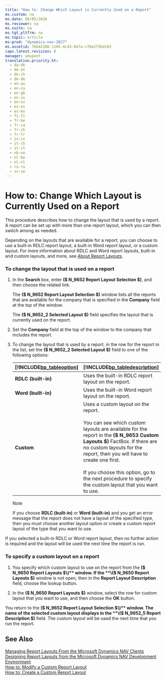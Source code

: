 ```yaml
---
title: "How to: Change Which Layout is Currently Used on a Report"
ms.custom: na
ms.date: 06/05/2016
ms.reviewer: na
ms.suite: na
ms.tgt_pltfrm: na
ms.topic: article
ms-prod: "dynamics-nav-2017"
ms.assetid: 7bb42186-1105-4c43-bb7a-cf0e2f5bdc03
caps.latest.revision: 6
manager: edupont
translation.priority.ht: 
  - da-dk
  - de-at
  - de-ch
  - de-de
  - en-au
  - en-ca
  - en-gb
  - en-in
  - en-nz
  - es-es
  - es-mx
  - fi-fi
  - fr-be
  - fr-ca
  - fr-ch
  - fr-fr
  - is-is
  - it-ch
  - it-it
  - nb-no
  - nl-be
  - nl-nl
  - ru-ru
  - sv-se
---
```

# How to: Change Which Layout is Currently Used on a Report
This procedure describes how to change the layout that is used by a report. A report can be set up with more than one report layout, which you can then switch among as needed.  
  
 Depending on the layouts that are available for a report, you can choose to use a built-in RDLC report layout, a built-in Word report layout, or a custom layout. For more information about RDLC and Word report layouts, built-in and custom layouts, and more, see [About Report Layouts](About%20Report%20Layouts.md).  
  
### To change the layout that is used on a report  
  
1.  In the **Search** box, enter **\($ N\_9652 Report Layout Selection $\)**, and then choose the related link.  
  
     The **\($ N\_9652 Report Layout Selection $\)** window lists all the reports that are available for the company that is specified in the **Company** field at the top of the window.  
  
     The **\($ N\_9652\_2 Selected Layout $\)** field specifies the layout that is currently used on the report.  
  
2.  Set the **Company** field at the top of the window to the company that includes the report.  
  
3.  To change the layout that is used by a report, in the row for the report in the list, set the **\($ N\_9652\_2 Selected Layout $\)** field to one of the following options:  
  
    |[!INCLUDE[bp_tableoption](includes/bp_tableoption_md.md)]|[!INCLUDE[bp_tabledescription](includes/bp_tabledescription_md.md)]|  
    |----------------------------------|---------------------------------------|  
    |**RDLC \(built-in\)**|Uses the built-in RDLC report layout on the report.|  
    |**Word \(built-in\)**|Uses the built-in Word report layout on the report.|  
    |**Custom**|Uses a custom layout on the report.<br /><br /> You can see which custom layouts are available for the report in the **\($ N\_9653 Custom Layouts $\)** FactBox. If there are no custom layouts for the report, then you will have to create one first.<br /><br /> If you choose this option, go to the next procedure to specify the custom layout that you want to use.|  
  
    > [!NOTE]  
    >  If you choose **RDLC \(built-in\)** or **Word \(built-in\)** and you get an error message that the report does not have a layout of the specified type, then you must choose another layout option or create a custom report layout of the type that you want to use.  
  
 If you selected a built-in RDLC or Word report layout, then no further action is required and the layout will be used the next time the report is run.  
  
### To specify a custom layout on a report  
  
1.  You specify which custom layout to use on the report from the **\($ N\_9650 Report Layouts $\)** window. If the **\($ N\_9650 Report Layouts $\)** window is not open, then in the **Report Layout Description** field, choose the lookup button.  
  
2.  In the **\($ N\_9650 Report Layouts $\)** window, select the row for custom layout that you want to use, and then choose the **OK** button.  
  
 You return to the **\($ N\_9652 Report Layout Selection $\)** window. The name of the selected custom layout displays in the **\($ N\_9652\_5 Report Description $\)** field. The custom layout will be used the next time that you run the report.  
  
## See Also  
 [Managing Report Layouts From the Microsoft Dynamics NAV Clients](Managing%20Report%20Layouts%20From%20the%20Microsoft%20Dynamics%20NAV%20Clients.md)   
 [Designing Report Layouts from the Microsoft Dynamics NAV Development Environment](Designing-Report-Layouts-from-the-Microsoft-Dynamics-NAV-Development-Environment.md)   
 [How to: Modify a Custom Report Layout](How-to--Modify%20a%20Custom%20Report%20Layout.md)   
 [How to: Create a Custom Report Layout](How-to--Create%20a%20Custom%20Report%20Layout.md)